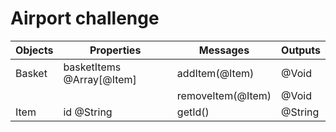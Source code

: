 # Airport challenge

| Objects | Properties                | Messages          | Outputs |
| ------- | ------------------------- | ----------------- | ------- |
| Basket  | basketItems @Array[@Item] | addItem(@Item)    | @Void   |
|         |                           | removeItem(@Item) | @Void   |
| Item    | id @String                | getId()           | @String |
